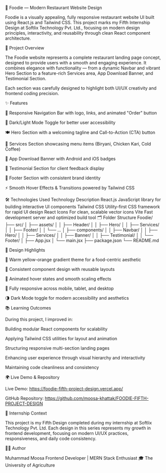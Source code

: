 🍴 Foodie — Modern Restaurant Website Design

Foodie is a visually appealing, fully responsive restaurant website UI built using React.js and Tailwind CSS.
This project marks my Fifth Internship Design at Softlix Technology Pvt. Ltd., focusing on modern design principles, interactivity, and reusability through clean React component architecture.

🧠 Project Overview

The Foodie website represents a complete restaurant landing page concept, designed to provide users with a smooth and engaging experience.
It combines elegance with functionality — from a dynamic Navbar and vibrant Hero Section to a feature-rich Services area, App Download Banner, and Testimonial Section.

Each section was carefully designed to highlight both UI/UX creativity and frontend coding precision.

✨ Features

🧭 Responsive Navigation Bar with logo, links, and animated "Order" button

🌙 Dark/Light Mode Toggle for better user accessibility

🍽️ Hero Section with a welcoming tagline and Call-to-Action (CTA) button

🧆 Services Section showcasing menu items (Biryani, Chicken Kari, Cold Coffee)

📱 App Download Banner with Android and iOS badges

💬 Testimonial Section for client feedback display

🦶 Footer Section with consistent brand identity

⚡ Smooth Hover Effects & Transitions powered by Tailwind CSS

🛠️ Technologies Used
Technology	Description
React.js	JavaScript library for building interactive UI components
Tailwind CSS	Utility-first CSS framework for rapid UI design
React Icons	For clean, scalable vector icons
Vite	Fast development server and optimized build tool
🗂️ Folder Structure
Foodie/
├── src/
│   ├── assets/
│   │   ├── Header/
│   │   ├── Hero/
│   │   ├── Services/
│   │   ├── Footer/
│   │   └── ...
│   ├── components/
│   │   ├── Navbar/
│   │   ├── Hero/
│   │   ├── Services/
│   │   ├── Banner/
│   │   ├── Testimonial/
│   │   └── Footer/
│   ├── App.jsx
│   └── main.jsx
├── package.json
└── README.md

🎨 Design Highlights

🍊 Warm yellow-orange gradient theme for a food-centric aesthetic

🧩 Consistent component design with reusable layouts

💫 Animated hover states and smooth scaling effects

📱 Fully responsive across mobile, tablet, and desktop

🌗 Dark Mode toggle for modern accessibility and aesthetics

📚 Learning Outcomes

During this project, I improved in:

Building modular React components for scalability

Applying Tailwind CSS utilities for layout and animation

Structuring responsive multi-section landing pages

Enhancing user experience through visual hierarchy and interactivity

Maintaining code cleanliness and consistency

🌍 Live Demo & Repository

Live Demo: https://foodie-fifth-project-design.vercel.app/

GitHub Repository: https://github.com/moosa-khattak/FOODIE-FIFTH-PROJECT-DESIGN  

💼 Internship Context

This project is my Fifth Design completed during my internship at Softlix Technology Pvt. Ltd.
Each design in this series represents my growth in frontend development, focusing on modern UI/UX practices, responsiveness, and daily code consistency.

🧑‍💻 Author

Muhammad Moosa
Frontend Developer | MERN Stack Enthusiast
🎓 The University of Agriculture